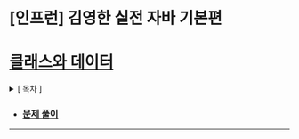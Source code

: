 # [인프런] 김영한 실전 자바 기본편

# [클래스와 데이터](%ED%81%B4%EB%9E%98%EC%8A%A4%EC%99%80%20%EB%8D%B0%EC%9D%B4%ED%84%B0.md)
<details>
<summary>[ 목차 ]</summary>

- `클래스가 필요한 이유`
- `클래스 도입`
- `객체 사용`
- `클래스, 객체, 인스턴스 정리`
- `배열 도입`
</details>

- ### **[문제 풀이](%EA%B8%B0%EB%B3%B8%ED%98%95%EA%B3%BC%20%EC%B0%B8%EC%A1%B0%ED%98%95%20%EB%AC%B8%EC%A0%9C%ED%92%80%EC%9D%B4.md)**

---
